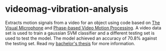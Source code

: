 # videomag-vibration-analysis
Extracts motion signals from a video for an object using code based on [The Visual Microphone](http://people.csail.mit.edu/mrub/VisualMic/) and [Phase-based Video Motion Processing](http://people.csail.mit.edu/nwadhwa/phase-video/). A video data set is used to train a gaussian SVM classifier and a different testing set is used to test the model. The model achieved an accuracy of 70.8% against the testing set. Read my [bachelor's thesis](https://drive.google.com/open?id=13tX9WMdq100hM2RKbRezODZB0sOuwvLu) for more information.
